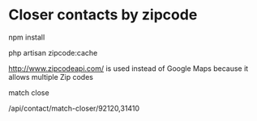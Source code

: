 # Closer contacts by zipcode

npm install

php artisan zipcode:cache


http://www.zipcodeapi.com/ is used instead of Google Maps because it allows multiple Zip codes


match close

/api/contact/match-closer/92120,31410